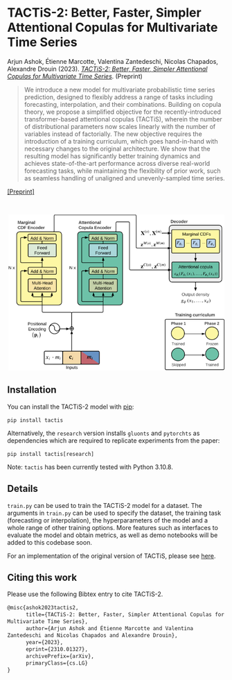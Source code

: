 # TACTiS-2: Better, Faster, Simpler Attentional Copulas for Multivariate Time Series

Arjun Ashok, Étienne Marcotte, Valentina Zantedeschi, Nicolas Chapados, Alexandre Drouin (2023). *[TACTiS-2: Better, Faster, Simpler Attentional Copulas for Multivariate Time Series](https://arxiv.org/abs/2310.01327)*. (Preprint)

> We introduce a new model for multivariate probabilistic time series prediction, designed to flexibly address a range of tasks including forecasting, interpolation, and their combinations. Building on copula theory, we propose a simplified objective for the recently-introduced transformer-based attentional copulas (TACTiS), wherein the number of distributional parameters now scales linearly with the number of variables instead of factorially. The new objective requires the introduction of a training curriculum, which goes hand-in-hand with necessary changes to the original architecture. We show that the resulting model has significantly better training dynamics and achieves state-of-the-art performance across diverse real-world forecasting tasks, while maintaining the flexibility of prior work, such as seamless handling of unaligned and unevenly-sampled time series.

[[Preprint]](https://arxiv.org/abs/2310.01327)

<br />

<p align="center">
  <img src="https://github.com/ServiceNow/tactis/blob/tactis-2/cover.png?raw=true" width="500" />
</p>


## Installation

You can install the TACTiS-2 model with [pip](https://pip.pypa.io/):

```console
pip install tactis
```

Alternatively, the `research` version installs `gluonts` and `pytorchts` as dependencies which are required to replicate experiments from the paper:

```console
pip install tactis[research]
```

Note: `tactis` has been currently tested with Python 3.10.8.

## Details

`train.py` can be used to train the TACTiS-2 model for a dataset. The arguments in `train.py` can be used to specify the dataset, the training task (forecasting or interpolation), the hyperparameters of the model and a whole range of other training options.
More features such as interfaces to evaluate the model and obtain metrics, as well as demo notebooks will be added to this codebase soon.

For an implementation of the original version of TACTiS, please see [here](https://github.com/ServiceNow/tactis/tree/v1.0.0).

## Citing this work

Please use the following Bibtex entry to cite TACTiS-2.

```
@misc{ashok2023tactis2,
      title={TACTiS-2: Better, Faster, Simpler Attentional Copulas for Multivariate Time Series}, 
      author={Arjun Ashok and Étienne Marcotte and Valentina Zantedeschi and Nicolas Chapados and Alexandre Drouin},
      year={2023},
      eprint={2310.01327},
      archivePrefix={arXiv},
      primaryClass={cs.LG}
}
```
